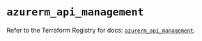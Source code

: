 # `azurerm_api_management`

Refer to the Terraform Registry for docs: [`azurerm_api_management`](https://registry.terraform.io/providers/hashicorp/azurerm/4.30.0/docs/resources/api_management).
